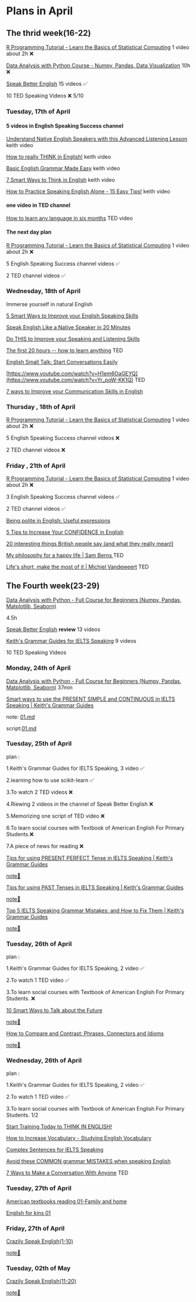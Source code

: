 
# Plans in April

## The thrid week(16-22)

[R Programming Tutorial - Learn the Basics of Statistical Computing](https://www.youtube.com/watch?v=_V8eKsto3Ug) 1 video about 2h ❌

[Data Analysis with Python Course - Numpy, Pandas, Data Visualization](https://www.youtube.com/watch?v=GPVsHOlRBBI)  10h ❌

[Speak Better English](https://www.youtube.com/@EnglishSpeakingSuccess) 15 videos ✅

10 TED Speaking Videos ❌ 5/10

###  Tuesday, 17th of April

#### 5 videos in English Speaking Success channel

[Understand Native English Speakers with this Advanced Listening Lesson](https://www.youtube.com/watch?v=D6_qpaSxAQc) keith video 

[How to really THINK in English!](https://www.youtube.com/watch?v=6HhzNgiK_CE) keith video

[Basic English Grammar Made Easy](https://www.youtube.com/watch?v=28vxXnY3PL4) keith video

[7 Smart Ways to Think in English](https://www.youtube.com/watch?v=l2Z1_wNTmJc) keith  video

[How to Practice Speaking English Alone - 15 Easy Tips!](https://www.youtube.com/watch?v=9gpmxN5SlNM) keith  video

#### one video in TED channel

[How to learn any language in six months](https://www.youtube.com/watch?v=d0yGdNEWdn0) TED video

#### The next day plan

[R Programming Tutorial - Learn the Basics of Statistical Computing](https://www.youtube.com/watch?v=_V8eKsto3Ug) 1 video about 2h ❌

5 English Speaking Success channel videos ✅

2 TED channel videos  ✅

###  Wednesday, 18th of April

Immerse yourself in natural English

[5 Smart Ways to Improve your English Speaking Skills](https://www.youtube.com/watch?v=MdUkC7Vz3rg)

[Speak English Like a Native Speaker in 20 Minutes](https://www.youtube.com/watch?v=Whetyw1aUyU)

[Do THIS to Improve your Speaking and Listening Skills](https://www.youtube.com/watch?v=52MSH5pmHk0)

[The first 20 hours -- how to learn anything](https://www.youtube.com/watch?v=5MgBikgcWnY) TED

[English Small Talk: Start Conversations Easily](https://www.youtube.com/watch?v=H1em6OaGEYQ)

[https://www.youtube.com/watch?v=H1em6OaGEYQ](https://www.youtube.com/watch?v=Yr_poW-KK1Q) TED

[7 ways to Improve your Communication Skills in English](https://www.youtube.com/watch?v=aQcj7K33MX4)


###  Thursday , 18th of April

[R Programming Tutorial - Learn the Basics of Statistical Computing](https://www.youtube.com/watch?v=_V8eKsto3Ug) 1 video about 2h ❌

5 English Speaking Success channel videos ❌

2 TED channel videos ❌

### Friday , 21th of April 

[R Programming Tutorial - Learn the Basics of Statistical Computing](https://www.youtube.com/watch?v=_V8eKsto3Ug) 1 video about 2h ❌

3 English Speaking Success channel videos  ✅

2 TED channel videos ✅

[Being polite in English: Useful expressions](https://www.youtube.com/watch?v=ii3Lkha7Hvw)

[5 Tips to Increase Your CONFIDENCE in English](https://www.youtube.com/watch?v=WeIc_f4Czys)

[20 interesting things British people say (and what they really mean!)](https://www.youtube.com/watch?v=SAqq3crdQ9Q)

[My philosophy for a happy life | Sam Berns ](https://www.youtube.com/watch?v=36m1o-tM05g) TED

[Life's short, make the most of it | Michiel Vandeweert](https://www.youtube.com/watch?v=lFZvLeMbJ_U) TED

## The Fourth week(23-29)

[Data Analysis with Python - Full Course for Beginners (Numpy, Pandas, Matplotlib, Seaborn)](https://www.youtube.com/watch?v=r-uOLxNrNk8)

4.5h

[Speak Better English](https://www.youtube.com/playlist?list=PLdz6EbLJcjJ9ixS2JC_DDFekyC_jTeVLL) **review** 13 videos

[Keith's Grammar Guides for IELTS Speaking](https://www.youtube.com/playlist?list=PLdz6EbLJcjJ9o-9ttcV-8vtRu0gdww4Tj) 9 videos

10 TED Speaking Videos 

### Monday, 24th of April

[Data Analysis with Python - Full Course for Beginners (Numpy, Pandas, Matplotlib, Seaborn)](https://www.youtube.com/watch?v=r-uOLxNrNk8) 37min 

[Smart ways to use the PRESENT SIMPLE and CONTINUOUS in IELTS Speaking | Keith's Grammar Guides](https://www.youtube.com/watch?v=FmIvoj4MIHI)

note: [01.md](https://github.com/fltenwall/The-English-For-Programmer/tree/main/900/Notes)

script:[01.md](https://github.com/fltenwall/The-English-For-Programmer/blob/main/900/Scripts/01%20Smart%20ways%20to%20use%20the%20PRESENT%20SIMPLE%20and%20CONTINUOUS%20in%20IELTS%20Speaking.md)

### Tuesday, 25th of April 

plan : 

1.Keith's Grammar Guides for IELTS Speaking, 3 video ✅

2.learning how to use scikit-learn ✅

3.To watch 2 TED videos ❌

4.Riewing 2 videos in the channel of Speak Better English  ❌

5.Memorizing one script of TED video  ❌

6.To learn social courses with Textbook of American English For Primary Students.❌

7.A piece of news for reading ❌

[Tips for using PRESENT PERFECT Tense in IELTS Speaking | Keith's Grammar Guides](https://www.youtube.com/watch?v=HfmTfekKt8g)

[note📒](https://github.com/fltenwall/The-English-For-Programmer/blob/main/900/Notes/02%20Tips%20for%20using%20PRESENT%20PERFECT%20Tense%20in%20IELTS%20Speaking.md)

[Tips for using PAST Tenses in IELTS Speaking | Keith's Grammar Guides](https://www.youtube.com/watch?v=0A4sjPj0LZo)

[note📒](https://github.com/fltenwall/The-English-For-Programmer/blob/main/900/Notes/03%20Tips%20for%20using%20PAST%20Tenses%20in%20IELTS%20Speaking.md)

[Top 5 IELTS Speaking Grammar Mistakes: and How to Fix Them | Keith's Grammar Guides](https://www.youtube.com/watch?v=b5ltukSgXRs)

[note📒](https://github.com/fltenwall/The-English-For-Programmer/blob/main/900/Notes/04%20Top%205%20IELTS%20Speaking%20Grammar%20Mistakes.md)


### Tuesday, 26th of April 

plan : 

1.Keith's Grammar Guides for IELTS Speaking, 2 video  ✅

2.To watch 1 TED video ✅

3.To learn social courses with Textbook of American English For Primary Students. ❌

[10 Smart Ways to Talk about the Future](https://www.youtube.com/watch?v=g1jGwDuXaF8)

[note📒](https://github.com/fltenwall/The-English-For-Programmer/blob/main/900/Notes/05%2010%20Smart%20Ways%20to%20Talk%20about%20the%20Future.md)

[How to Compare and Contrast: Phrases, Connectors and Idioms](https://www.youtube.com/watch?v=V8lKfgtCzME)

[note📒](https://github.com/fltenwall/The-English-For-Programmer/blob/main/900/Notes/06%20Compare%20and%20Contrast%20in%20IELTS%20Speaking%20.md)

### Wednesday, 26th of April 

plan : 

1.Keith's Grammar Guides for IELTS Speaking, 2 video  ✅

2.To watch 1 TED video  ✅ 

3.To learn social courses with Textbook of American English For Primary Students. 1/2

[Start Training Today to THINK IN ENGLISH!](https://www.youtube.com/watch?v=SJOnhWiJArM)

[How to Increase Vocabulary - Studying English Vocabulary](https://www.youtube.com/watch?v=SIojtnMplHc)

[Complex Sentences for IELTS Speaking](https://www.youtube.com/watch?v=HISR0P-y3x4)

[Avoid these COMMON grammar MISTAKES when speaking English](https://www.youtube.com/watch?v=nw0X025a2nA)

[7 Ways to Make a Conversation With Anyone](https://www.youtube.com/watch?v=F4Zu5ZZAG7I) TED

### Tuesday, 27th of April 

[American textbooks reading 01-Family and home](https://www.bilibili.com/video/BV1G14y1t7uH/?spm_id_from=333.788.top_right_bar_window_history.content.click&vd_source=29f1413980f493b68d14f7176e7144a3)

[English for kins 01](https://www.bilibili.com/video/BV1t44y1h719/?spm_id_from=333.1007.top_right_bar_window_history.content.click&vd_source=29f1413980f493b68d14f7176e7144a3)

### Friday, 27th of April 

[Crazily Speak  English(1-10)](https://www.bilibili.com/video/BV1SJ411N7mZ/?p=10&spm_id_from=333.1007.top_right_bar_window_history.content.click&vd_source=29f1413980f493b68d14f7176e7144a3)

[note📒](https://github.com/fltenwall/The-English-For-Programmer/blob/main/900/Notes/07%20Crazily%20Speak%20%20English(1-10).md)

### Tuesday, 02th of May

[Crazily Speak  English(11-20)](https://www.bilibili.com/video/BV1SJ411N7mZ/?p=10&spm_id_from=333.1007.top_right_bar_window_history.content.click&vd_source=29f1413980f493b68d14f7176e7144a3)

[note📒](https://github.com/fltenwall/The-English-For-Programmer/blob/main/900/Notes/08%20Crazily%20Speak%20%20English(11-20).md)